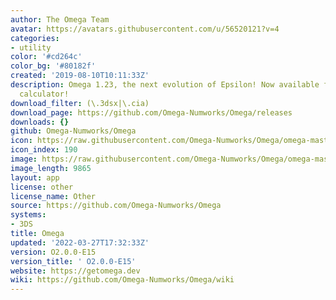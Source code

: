 ```yaml
---
author: The Omega Team
avatar: https://avatars.githubusercontent.com/u/56520121?v=4
categories:
- utility
color: '#cd264c'
color_bg: '#80182f'
created: '2019-08-10T10:11:33Z'
description: Omega 1.23, the next evolution of Epsilon! Now available for your Numworks
  calculator!
download_filter: (\.3dsx|\.cia)
download_page: https://github.com/Omega-Numworks/Omega/releases
downloads: {}
github: Omega-Numworks/Omega
icon: https://raw.githubusercontent.com/Omega-Numworks/Omega/omega-master/ion/src/simulator/3ds/assets/logo.png
icon_index: 190
image: https://raw.githubusercontent.com/Omega-Numworks/Omega/omega-master/ion/src/simulator/3ds/assets/banner.png
image_length: 9865
layout: app
license: other
license_name: Other
source: https://github.com/Omega-Numworks/Omega
systems:
- 3DS
title: Omega
updated: '2022-03-27T17:32:33Z'
version: O2.0.0-E15
version_title: ' O2.0.0-E15'
website: https://getomega.dev
wiki: https://github.com/Omega-Numworks/Omega/wiki
---
```

